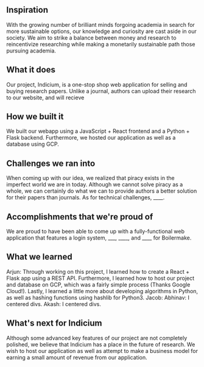 ## Inspiration
With the growing number of brilliant minds forgoing academia in search for more sustainable options, our knowledge and curiosity are cast aside in our society. We aim to strike a balance between money and research to reincentivize researching while making a monetarily sustainable path those pursuing academia.
## What it does
Our project, Indicium, is a one-stop shop web application for selling and buying research papers. Unlike a journal, authors can upload their research to our website, and will recieve 
## How we built it
We built our webapp using a JavaScript + React frontend and a Python + Flask backend. Furthermore, we hosted our application as well as a database using GCP.
## Challenges we ran into
When coming up with our idea, we realized that piracy exists in the imperfect world we are in today. Although we cannot solve piracy as a whole, we can certainly do what we can to provide authors a better solution for their papers than journals.
As for technical challenges, ____.
## Accomplishments that we're proud of
We are proud to have been able to come up with a fully-functional web application that features a login system, ___, ____, and ____ for Boilermake. 
## What we learned
Arjun: Through working on this project, I learned how to create a React + Flask app using a REST API. Furthermore, I learned how to host our project and database on GCP, which was a fairly simple process (Thanks Google Cloud!). Lastly, I learned a little more about developing algorithms in Python, as well as hashing functions using hashlib for Python3.
Jacob:
Abhinav: I centered divs.
Akash: I centered divs.
## What's next for Indicium
Although some advanced key features of our project are not completely polished, we believe that Indicium has a place in the future of research. We wish to host our application as well as attempt to make a business model for earning a small amount of revenue from our application.